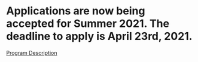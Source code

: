 # Applications are now being accepted for Summer 2021. The deadline to apply is April 23rd, 2021.

[Program Description](Program-Description.md)
